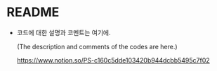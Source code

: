 # README

- 코드에 대한 설명과 코멘트는 여기에.

  (The description and comments of the codes are here.)

  https://www.notion.so/PS-c160c5dde103420b944dcbb5495c7f02

